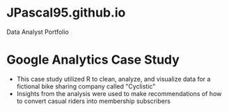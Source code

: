 # JPascal95.github.io
Data Analyst Portfolio

# Google Analytics Case Study
+ This case study utilized R to clean, analyze, and visualize data for a fictional bike sharing company called "Cyclistic"
+ Insights from the analysis were used to make recommendations of how to convert casual riders into membership subscribers
